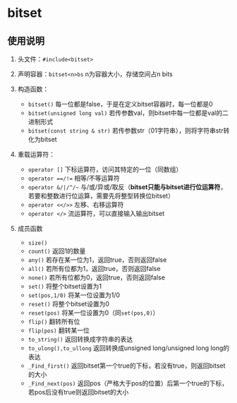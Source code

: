 # bitset

## 使用说明

1. 头文件：`#include<bitset>`

2. 声明容器：`bitset<n>bs` n为容器大小，存储空间占n bits

3. 构造函数：
   + `bitset()` 每一位都是false，于是在定义bitset容器时，每一位都是0
   + `bitset(unsigned long val)` 若传参数val，则bitset中每一位都是val的二进制形式
   + `bitset(const string & str)` 若传参数str（01字符串），则将字符串str转化为bitset
   
4. 重载运算符：
   + `operator []`  下标运算符，访问其特定的一位（同数组）
   + `operator ==/!=` 相等/不等运算符
   + `operator &/|/^/~` 与/或/异或/取反（**bitset只能与bitset进行位运算符**，若要和整数进行位运算，需要先将整型转换位bitset）
   + `operator <</>>` 左移、右移运算符
   + `operator </>` 流运算符，可以直接输入输出bitset
   
5. 成员函数
   + `size()`
   + `count()` 返回1的数量
   + `any()` 若存在某一位为1，返回true，否则返回false
   + `all()` 若所有位都为1，返回true，否则返回false
   + `none()` 若所有位都为0，返回true，否则返回false
   + `set()` 将整个bitset设置为1
   + `set(pos,1/0)` 将某一位设置为1/0
   + `reset()` 将整个bitset设置为0
   + `reset(pos)` 将某一位设置为0（同`set(pos,0)`）
   + `flip()` 翻转所有位
   + `flip(pos)` 翻转某一位
   + `to_string()` 返回转换成字符串的表达
   + `to_ulong(),to_ullong` 返回转换成unsigned long/unsigned long long的表达
   + `_Find_first()` 返回bitset第一个true的下标，若没有true，则返回bitset的大小
   + `_Find_next(pos)` 返回pos（严格大于pos的位置）后第一个true的下标，若pos后没有true则返回bitset的大小
   
